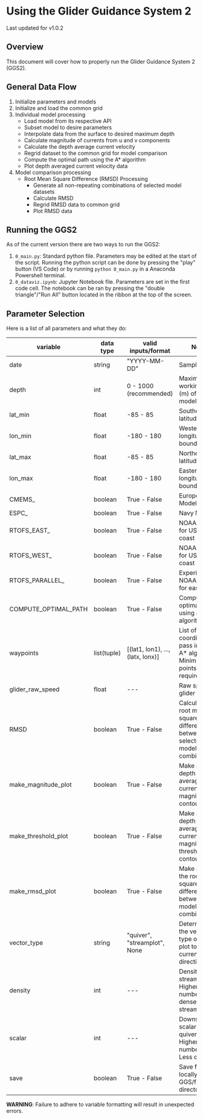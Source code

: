 # Using the Glider Guidance System 2

Last updated for v1.0.2

## Overview

This document will cover how to properly run the Glider Guidance System 2 (GGS2).

## General Data Flow

1. Initialize parameters and models
2. Initialize and load the common grid
3. Individual model processing
    - Load model from its respective API
    - Subset model to desire parameters
    - Interpolate data from the surface to desired maximum depth
    - Calculate magnitude of currents from u and v components
    - Calculate the depth average current velocity
    - Regrid dataset to the common grid for model comparison
    - Compute the optimal path using the A* algorithm
    - Plot depth averaged current velocity data
4. Model comparison processing
    - Root Mean Square Difference (RMSD) Processing
        - Generate all non-repeating combinations of selected model datasets
        - Calculate RMSD
        - Regrid RMSD data to common grid
        - Plot RMSD data

## Running the GGS2

As of the current version there are two ways to run the GGS2:

1. `0_main.py`: Standard python file. Parameters may be edited at the start of the script. Running the python script can be done by pressing the "play" button (VS Code) or by running `python 0_main.py` in a Anaconda Powershell terminal.
2. `0_dataviz.ipynb`: Jupyter Notebook file. Parameters are set in the first code cell. The notebook can be ran by pressing the "double triangle"/"Run All" button located in the ribbon at the top of the screen.

## Parameter Selection

Here is a list of all parameters and what they do:

| variable | data type | valid inputs/format | Notes |
|---|---|---|---|
| date | string | "YYYY-MM-DD" | Sample date |
| depth | int | 0 - 1000 (recommended) | Maximum working depth (m) of glider model |
| lat_min | float | -85 - 85 | Southern latitude bound |
| lon_min | float | -180 - 180 | Western longitude bound |
| lat_max | float | -85 - 85 | Northern latitude bound |
| lon_max | float | -180 - 180 | Eastern longitude bound |
| CMEMS_ | boolean | True - False | European Model |
| ESPC_ | boolean | True - False | Navy Model |
| RTOFS_EAST_ | boolean | True - False | NOAA model for US east coast |
| RTOFS_WEST_ | boolean | True - False | NOAA model for US west coast |
| RTOFS_PARALLEL_ | boolean | True - False | Experimental NOAA model for east coast |
| COMPUTE_OPTIMAL_PATH | boolean | True - False | Compute the optimal path using an A* algorithm |
| waypoints | list(tuple) | [(lat1, lon1), ..., (latx, lonx)] | List of coordinates to pass into the A* algorithm. Minimum of 2 points are required |
| glider_raw_speed | float | --- | Raw speed of glider model |
| RMSD | boolean | True - False | Calculate the root mean square difference between all selected model combinations |
| make_magnitude_plot | boolean | True - False | Make a plot of depth averaged current magnitude contours |
| make_threshold_plot | boolean | True - False | Make a plot of depth averaged current magnitude threshold contours |
| make_rmsd_plot | boolean | True - False | Make a plot of the root mean squared difference between all model combinations |
| vector_type | string | "quiver", "streamplot", None | Determines the vector type of the plot to show current direction |
| density | int | --- | Density of streamlines. Higher number = denser streamlines |
| scalar | int | --- | Downsampling scalar for quiver plots. Higher number = Less quivers |
| save | boolean | True - False | Save figures locally in the GGS/figures directory |

__WARNING__: Failure to adhere to variable formatting will result in unexpected errors.
